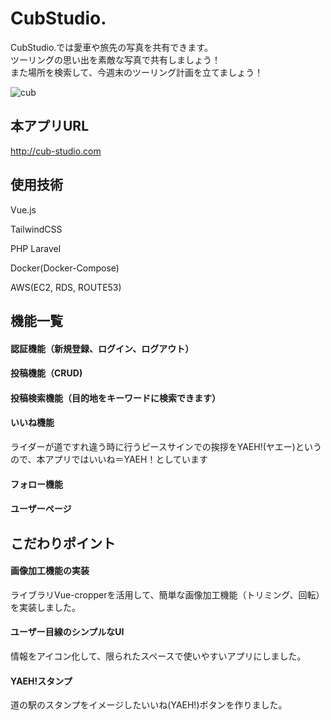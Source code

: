 CubStudio.
=========
CubStudio.では愛車や旅先の写真を共有できます。  
ツーリングの思い出を素敵な写真で共有しましょう！  
また場所を検索して、今週末のツーリング計画を立てましょう！  



![cub](https://user-images.githubusercontent.com/60459235/107361343-98b12500-6b1a-11eb-97ff-8a6a6b48bc94.jpg)


## 本アプリURL
http://cub-studio.com

## 使用技術
Vue.js

TailwindCSS

PHP Laravel

Docker(Docker-Compose)

AWS(EC2, RDS, ROUTE53)


## 機能一覧

#### 認証機能（新規登録、ログイン、ログアウト）

#### 投稿機能（CRUD)

#### 投稿検索機能（目的地をキーワードに検索できます）

#### いいね機能  
ライダーが道ですれ違う時に行うピースサインでの挨拶をYAEH!(ヤエー)というので、本アプリではいいね＝YAEH！としています

#### フォロー機能

#### ユーザーページ


## こだわりポイント

#### 画像加工機能の実装  
ライブラリVue-cropperを活用して、簡単な画像加工機能（トリミング、回転）を実装しました。

#### ユーザー目線のシンプルなUI  
情報をアイコン化して、限られたスペースで使いやすいアプリにしました。

#### YAEH!スタンプ  
道の駅のスタンプをイメージしたいいね(YAEH!)ボタンを作りました。



